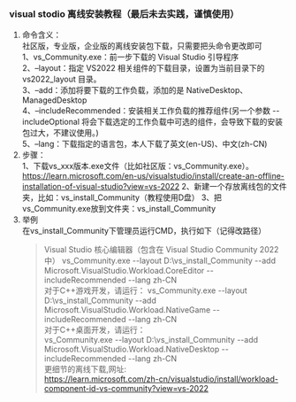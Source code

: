 ### visual stodio 离线安装教程（最后未去实践，谨慎使用）   
1. 命令含义：   
社区版，专业版，企业版的离线安装包下载，只需要把头命令更改即可   
1、vs_Community.exe：前一步下载的 Visual Studio 引导程序   
2、–layout：指定 VS2022 相关组件的下载目录，设置为当前目录下的 vs2022_layout 目录。   
3、–add：添加将要下载的工作负载，添加的是 NativeDesktop、ManagedDesktop   
4、–includeRecommended：安装相关工作负载的推荐组件(另一个参数 --includeOptional 将会下载选定的工作负载中可选的组件，会导致下载的安装包过大，不建议使用。)   
5、–lang：下载指定的语言包，本人下载了英文(en-US)、中文(zh-CN)
2. 步骤：  
1、下载vs_xxx版本.exe文件（比如社区版：vs_Community.exe）。https://learn.microsoft.com/en-us/visualstudio/install/create-an-offline-installation-of-visual-studio?view=vs-2022
2、新建一个存放离线包的文件夹，比如：vs_install_Community（教程使用D盘）
3、把vs_Community.exe放到文件夹：vs_install_Community
3. 举例  
在vs_install_Community下管理员运行CMD，执行如下（记得改路径）
    > Visual Studio 核心编辑器（包含在 Visual Studio Community 2022 中）
vs_Community.exe --layout D:\vs_install_Community --add Microsoft.VisualStudio.Workload.CoreEditor --includeRecommended --lang zh-CN   
    > 对于C++游戏开发，请运行：
vs_Community.exe --layout D:\vs_install_Community --add Microsoft.VisualStudio.Workload.NativeGame --includeRecommended --lang zh-CN   
    >  对于C++桌面开发，请运行：  
vs_Community.exe --layout D:\vs_install_Community --add Microsoft.VisualStudio.Workload.NativeDesktop --includeRecommended --lang zh-CN   
    > 更细节的离线下载,网址:   
https://learn.microsoft.com/zh-cn/visualstudio/install/workload-component-id-vs-community?view=vs-2022